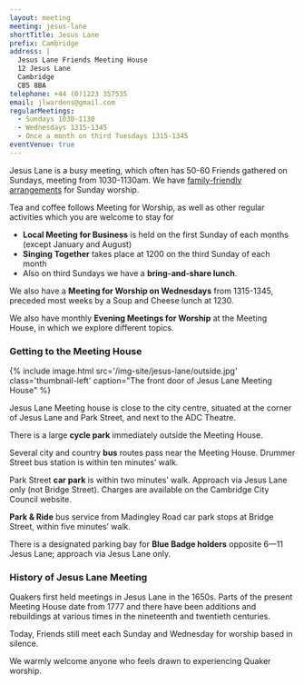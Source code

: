 ```yaml
---
layout: meeting
meeting: jesus-lane
shortTitle: Jesus Lane
prefix: Cambridge
address: |
  Jesus Lane Friends Meeting House
  12 Jesus Lane
  Cambridge
  CB5 8BA
telephone: +44 (0)1223 357535
email: jlwardens@gmail.com
regularMeetings:
  - Sundays 1030-1130
  - Wednesdays 1315-1345
  - Once a month on third Tuesdays 1315-1345
eventVenue: true
---
```


Jesus Lane is a busy meeting, which often has 50-60 Friends gathered on Sundays,
meeting from 1030-1130am. We have [family-friendly arrangements](/meetings/jesus-lane/childrens-meeting.html) for Sunday worship.

Tea and coffee follows Meeting for Worship, as well as other regular activities which you are welcome to stay for

- **Local Meeting for Business** is held on the first Sunday of each months (except January and August)
- **Singing Together** takes place at 1200 on the third Sunday of each month
- Also on third Sundays we have a **bring-and-share lunch**.

We also have a **Meeting for Worship on Wednesdays** from 1315-1345, preceded most weeks by a Soup and Cheese lunch at 1230.

We also have monthly **Evening Meetings for Worship** at the Meeting House, in which we explore different topics.

### Getting to the Meeting House

{% include image.html src='/img-site/jesus-lane/outside.jpg' class='thumbnail-left' caption="The front door of Jesus Lane Meeting House" %}

Jesus Lane Meeting house is close to the city centre, situated at the corner of Jesus Lane and Park Street, and next to the ADC Theatre.

There is a large **cycle park** immediately outside the Meeting House.

Several city and country **bus** routes pass near the Meeting House. Drummer Street bus station is within ten minutes’ walk.

Park Street **car park** is within two minutes’ walk. Approach via Jesus Lane only (not Bridge Street).
Charges are available on the Cambridge City Council website.

**Park & Ride** bus service from Madingley Road car park stops at Bridge Street, within five minutes’ walk.

There is a designated parking bay for **Blue Badge holders** opposite 6—11 Jesus Lane; approach via Jesus Lane only.

### History of Jesus Lane Meeting

Quakers first held meetings
in Jesus Lane in the 1650s. Parts of the
present Meeting House date from 1777 and
there have been additions and rebuildings
at various times in the nineteenth and
twentieth centuries.

Today, Friends still meet each Sunday and
Wednesday for worship based in silence.

We warmly welcome anyone who feels
drawn to experiencing Quaker worship.
